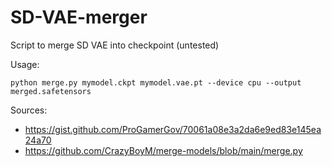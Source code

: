 # SD-VAE-merger
Script to merge SD VAE into checkpoint (untested)

Usage:
```
python merge.py mymodel.ckpt mymodel.vae.pt --device cpu --output merged.safetensors
```

Sources:
- https://gist.github.com/ProGamerGov/70061a08e3a2da6e9ed83e145ea24a70
- https://github.com/CrazyBoyM/merge-models/blob/main/merge.py
